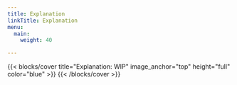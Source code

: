```yaml
---
title: Explanation
linkTitle: Explanation
menu:
  main:
    weight: 40

---
```


{{< blocks/cover title="Explanation: WIP" image_anchor="top" height="full" color="blue" >}}
{{< /blocks/cover >}}
